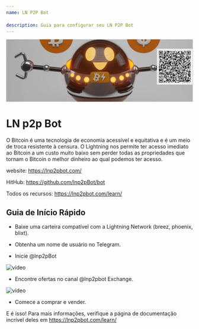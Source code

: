 ```yaml
---
name: LN P2P Bot

description: Guia para configurar seu LN P2P Bot
---
```


![capa](assets/cover.jpeg)

# LN p2p Bot

O Bitcoin é uma tecnologia de economia acessível e equitativa e é um meio de troca resistente à censura. O Lightning nos permite ter acesso imediato ao Bitcoin a um custo muito baixo sem perder todas as propriedades que tornam o Bitcoin o melhor dinheiro ao qual podemos ter acesso.

website: https://lnp2pbot.com/

HitHub: https://github.com/lnp2pBot/bot

Todos os recursos: https://lnp2pbot.com/learn/

## Guia de Início Rápido

- Baixe uma carteira compatível com a Lightning Network (breez, phoenix, blixt).

- Obtenha um nome de usuário no Telegram.

- Inicie @lnp2pBot

![vídeo](assets/1.gif)

- Encontre ofertas no canal @lnp2pbot Exchange.

![vídeo](assets/2.gif)

- Comece a comprar e vender.

E é isso! Para mais informações, verifique a página de documentação incrível deles em https://lnp2pbot.com/learn/
